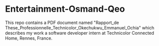 # Entertainment-Osmand-Qeo
This repo contains a PDF document named "Rapport_de These_Professionnelle_Technicolor_Okechukwu_Emmanuel_Ochia" which describes my work a software developer intern at Technicolor Connected Home, Rennes, France.
